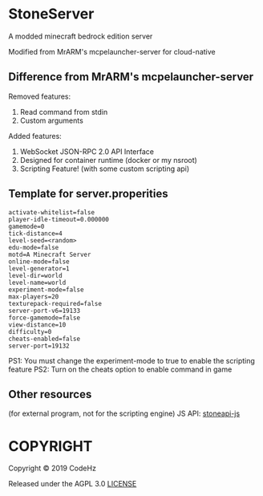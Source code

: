 # StoneServer

A modded minecraft bedrock edition server

Modified from MrARM's mcpelauncher-server for cloud-native

## Difference from MrARM's mcpelauncher-server
Removed features:
1. Read command from stdin
2. Custom arguments

Added features:
1. WebSocket JSON-RPC 2.0 API Interface
2. Designed for container runtime (docker or my nsroot)
3. Scripting Feature! (with some custom scripting api)

## Template for server.properities

```
activate-whitelist=false
player-idle-timeout=0.000000
gamemode=0
tick-distance=4
level-seed=<random>
edu-mode=false
motd=A Minecraft Server
online-mode=false
level-generator=1
level-dir=world
level-name=world
experiment-mode=false
max-players=20
texturepack-required=false
server-port-v6=19133
force-gamemode=false
view-distance=10
difficulty=0
cheats-enabled=false
server-port=19132
```

PS1: You must change the experiment-mode to true to enable the scripting feature
PS2: Turn on the cheats option to enable command in game

## Other resources

(for external program, not for the scripting engine) JS API: [stoneapi-js](https://www.npmjs.com/package/stoneapi-js)

# COPYRIGHT

Copyright © 2019 CodeHz

Released under the AGPL 3.0
[LICENSE](./LICENSE)